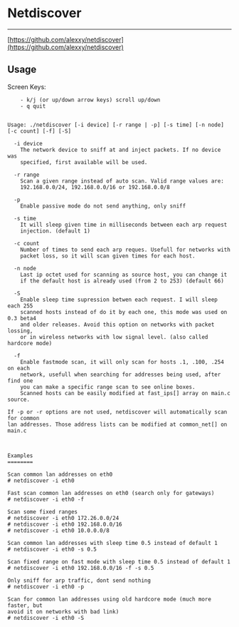 # Netdiscover

---

[https://github.com/alexxy/netdiscover](https://github.com/alexxy/netdiscover)

## Usage

Screen Keys:

    	- k/j (or up/down arrow keys) scroll up/down
    	- q quit

    
    Usage: ./netdiscover [-i device] [-r range | -p] [-s time] [-n node] [-c count] [-f] [-S]

      -i device
        The network device to sniff at and inject packets. If no device was
        specified, first available will be used.
    
      -r range
        Scan a given range instead of auto scan. Valid range values are:
        192.168.0.0/24, 192.168.0.0/16 or 192.168.0.0/8
    
      -p
        Enable passive mode do not send anything, only sniff
    
      -s time
        It will sleep given time in milliseconds between each arp request
        injection. (default 1)
    
      -c count
        Number of times to send each arp reques. Usefull for networks with
        packet loss, so it will scan given times for each host.
    
      -n node
        Last ip octet used for scanning as source host, you can change it
        if the default host is already used (from 2 to 253) (default 66)
    
      -S
        Enable sleep time supression betwen each request. I will sleep each 255
        scanned hosts instead of do it by each one, this mode was used on 0.3 beta4
        and older releases. Avoid this option on networks with packet lossing,
        or in wireless networks with low signal level. (also called hardcore mode)
    
      -f
        Enable fastmode scan, it will only scan for hosts .1, .100, .254 on each
        network, usefull when searching for addresses being used, after find one
        you can make a specific range scan to see online boxes.
        Scanned hosts can be easily modified at fast_ips[] array on main.c source.
    
    If -p or -r options are not used, netdiscover will automatically scan for common
    lan addresses. Those address lists can be modified at common_net[] on main.c

    
    
    Examples
    ========
    
    Scan common lan addresses on eth0
    # netdiscover -i eth0
    
    Fast scan common lan addresses on eth0 (search only for gateways)
    # netdiscover -i eth0 -f
    
    Scan some fixed ranges
    # netdiscover -i eth0 172.26.0.0/24
    # netdiscover -i eth0 192.168.0.0/16
    # netdiscover -i eth0 10.0.0.0/8
    
    Scan common lan addresses with sleep time 0.5 instead of default 1
    # netdiscover -i eth0 -s 0.5
    
    Scan fixed range on fast mode with sleep time 0.5 instead of default 1
    # netdiscover -i eth0 192.168.0.0/16 -f -s 0.5
    
    Only sniff for arp traffic, dont send nothing
    # netdiscover -i eth0 -p
    
    Scan for common lan addresses using old hardcore mode (much more faster, but
    avoid it on networks with bad link)
    # netdiscover -i eth0 -S